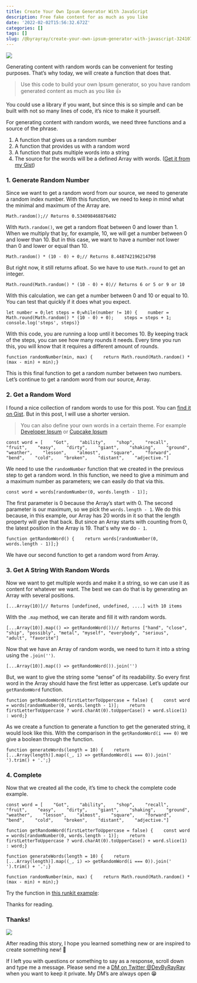 ```yaml
---
title: Create Your Own Ipsum Generator With JavaScript
description: Free fake content for as much as you like
date: '2022-02-02T15:56:32.672Z'
categories: []
tags: []
slug: /@byrayray/create-your-own-ipsum-generator-with-javascript-3241077570e2
---
```


![](/images/0__xbnw8Z__GlC1RU____r.jpg)

Generating content with random words can be convenient for testing purposes. That’s why today, we will create a function that does that.

> Use this code to build your own Ipsum generator, so you have random generated content as much as you like 👍

You could use a library if you want, but since this is so simple and can be built with not so many lines of code, it’s nice to make it yourself.

For generating content with random words, we need three functions and a source of the phrase.

1.  A function that gives us a random number
2.  A function that provides us with a random word
3.  A function that puts multiple words into a string
4.  The source for the words will be a defined Array with words. ([Get it from my Gist](https://gist.github.com/devbyray/8dbac8a32c7c87f659d9b34137e25ba0))

### 1\. Generate Random Number

Since we want to get a random word from our source, we need to generate a random index number. With this function, we need to keep in mind what the minimal and maximum of the Array are.

```
Math.random();// Returns 0.534098468876492
```

With `Math.random()`, we get a random float between 0 and lower than 1. When we multiply that by, for example, 10, we will get a number between 0 and lower than 10. But in this case, we want to have a number not lower than 0 and lower or equal than 10.

```
Math.random() * (10 - 0) + 0;// Returns 8.448742196214798
```

But right now, it still returns afloat. So we have to use `Math.round` to get an integer.

```
Math.round(Math.random() * (10 - 0) + 0)// Returns 6 or 5 or 9 or 10
```

With this calculation, we can get a number between 0 and 10 or equal to 10. You can test that quickly if it does what you expect.

```
let number = 0;let steps = 0;while(number != 10) {    number = Math.round(Math.random() * (10 - 0) + 0);    steps = steps + 1;    console.log('steps', steps)}
```

With this code, you are running a loop until it becomes 10. By keeping track of the steps, you can see how many rounds it needs. Every time you run this, you will know that it requires a different amount of rounds.

```
function randomNumber(min, max) {    return Math.round(Math.random() * (max - min) + min);}
```

This is this final function to get a random number between two numbers. Let’s continue to get a random word from our source, Array.

### 2\. Get a Random Word

I found a nice collection of random words to use for this post. You can [find it on Gist](https://gist.github.com/devbyray/8dbac8a32c7c87f659d9b34137e25ba0). But in this post, I will use a shorter version.

> You can also define your own words in a certain theme. For example [Developer Ipsum](https://developer-ipsum.netlify.app/) or [Cupcake Ipsum](http://www.cupcakeipsum.com/)

```
const word = [    "Got",    "ability",    "shop",    "recall",    "fruit",    "easy",    "dirty",    "giant",    "shaking",    "ground",    "weather",    "lesson",    "almost",    "square",    "forward",    "bend",    "cold",    "broken",    "distant",    "adjective."]
```

We need to use the `randomNumber` function that we created in the previous step to get a random word. In this function, we need to give a minimum and a maximum number as parameters; we can easily do that via this.

```
const word = words[randomNumber(0, words.length - 1)];
```

The first parameter is 0 because the Array’s start with 0. The second parameter is our maximum, so we pick the `words.length - 1`. We do this because, in this example, our Array has 20 words in it so that the length property will give that back. But since an Array starts with counting from 0, the latest position in the Array is 19. That's why we do `- 1`.

```
function getRandomWord() {    return words[randomNumber(0, words.length - 1)];}
```

We have our second function to get a random word from Array.

### 3\. Get A String With Random Words

Now we want to get multiple words and make it a string, so we can use it as content for whatever we want. The best we can do that is by generating an Array with several positions.

```
[...Array(10)]// Returns [undefined, undefined, ....] with 10 items
```

With the `.map` method, we can iterate and fill it with random words.

```
[...Array(10)].map(() => getRandomWord())// Returns ["hand", "close", "ship", "possibly", "metal", "myself", "everybody", "serious", "adult", "favorite"]
```

Now that we have an Array of random words, we need to turn it into a string using the `.join('')`.

```
[...Array(10)].map(() => getRandomWord()).join('')
```

But, we want to give the string some “sense” of its readability. So every first word in the Array should have the first letter as uppercase. Let’s update our `getRandomWord` function.

```
function getRandomWord(firstLetterToUppercase = false) {    const word = words[randomNumber(0, words.length - 1)];    return firstLetterToUppercase ? word.charAt(0).toUpperCase() + word.slice(1) : word;}
```

As we create a function to generate a function to get the generated string, it would look like this. With the comparison in the `getRandomWord(i === 0)` we give a boolean through the function.

```
function generateWords(length = 10) {    return [...Array(length)].map((_, i) => getRandomWord(i === 0)).join(' ').trim() + '.';}
```

### 4\. Complete

Now that we created all the code, it’s time to check the complete code example.

```
const word = [    "Got",    "ability",    "shop",    "recall",    "fruit",    "easy",    "dirty",    "giant",    "shaking",    "ground",    "weather",    "lesson",    "almost",    "square",    "forward",    "bend",    "cold",    "broken",    "distant",    "adjective."]
```

```
function getRandomWord(firstLetterToUppercase = false) {    const word = words[randomNumber(0, words.length - 1)];    return firstLetterToUppercase ? word.charAt(0).toUpperCase() + word.slice(1) : word;}
```

```
function generateWords(length = 10) {    return [...Array(length)].map((_, i) => getRandomWord(i === 0)).join(' ').trim() + '.';}
```

```
function randomNumber(min, max) {    return Math.round(Math.random() * (max - min) + min);}
```

Try the function in [this runkit example](https://runkit.com/devbyrayray/how-to-generate-a-string-with-random-words):

Thanks for reading.

### Thanks!

![](/images/0__4aTcitCaVTWHHeiO.jpg)

After reading this story, I hope you learned something new or are inspired to create something new! 🤗

If I left you with questions or something to say as a response, scroll down and type me a message. Please send me a [DM on Twitter @DevByRayRay](https://twitter.com/@devbyrayray) when you want to keep it private. My DM’s are always open 😁

